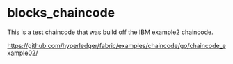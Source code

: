 # blocks_chaincode
This is a test chaincode that was build off the IBM example2 chaincode.

https://github.com/hyperledger/fabric/examples/chaincode/go/chaincode_example02/
